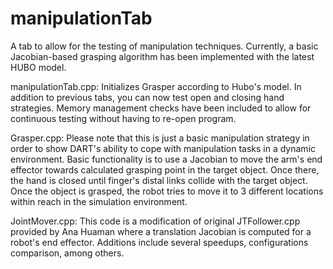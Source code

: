 manipulationTab
===============
A tab to allow for the testing of manipulation techniques. Currently, a basic Jacobian-based grasping algorithm has been implemented with the latest
HUBO model.


manipulationTab.cpp: 
	Initializes Grasper according to Hubo's model. In addition to previous tabs, you can now test open and
closing hand strategies. Memory management checks have been included to allow for continuous testing without having to re-open program.

Grasper.cpp:
	Please note that this is just a basic manipulation strategy in order to show DART's ability to cope with manipulation tasks in a dynamic environment. Basic functionality is to use a Jacobian to move the arm's end effector towards calculated grasping point in the target object. Once there, the hand is closed until finger's distal links collide with the target object. Once the object is grasped, the robot tries to move it to 3 different locations within reach in the simulation environment.
	
JointMover.cpp:
	This code is a modification of original JTFollower.cpp provided by Ana Huaman where a translation Jacobian is computed for a robot's end effector. Additions include several speedups, configurations comparison, among others.


